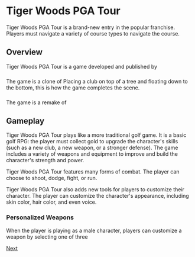 # Tiger Woods PGA Tour

Tiger Woods PGA Tour is a brand-new entry in the popular franchise. Players must navigate a variety of course types to navigate the course.

## Overview

Tiger Woods PGA Tour is a game developed and published by                                                                                                                  
                

###   

The game is a clone of                                   Placing a club on top of a tree and floating down to the bottom, this is how the game completes the scene.

###  

The game is a remake of                                                    

  

## Gameplay

Tiger Woods PGA Tour plays like a more traditional golf game. It is a basic golf RPG: the player must collect gold to upgrade the character's skills (such as a new club, a new weapon, or a stronger defense). The game includes a variety of weapons and equipment to improve and build the character's strength and power.

Tiger Woods PGA Tour features many forms of combat. The player can choose to shoot, dodge, fight, or run.

Tiger Woods PGA Tour also adds new tools for players to customize their character. The player can customize the character's appearance, including skin color, hair color, and even voice.

### Personalized Weapons

When the player is playing as a male character, players can customize a weapon by selecting one of three

[Next](317.md)